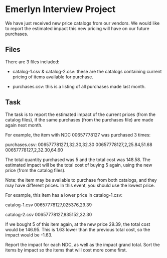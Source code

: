 # Emerlyn Interview Project

We have just received new price catalogs from our vendors. We would like to
report the estimated impact this new pricing will have on our future purchases.

## Files

There are 3 files included:

* catalog-1.csv & catalog-2.csv: these are the catalogs containing current
  pricing of items available for purchase.

* purchases.csv: this is a listing of all purchases made last month.

## Task

The task is to report the estimated impact of the current prices (from the
catalog files), if the same purchases (from the purchases file) are made again
next month.

For example, the item with NDC 00657778127 was purchased 3 times: 

purchases.csv:
00657778127,1,32.30,32.30
00657778127,2,25.84,51.68
00657778127,2,32.30,64.60

The total quantity purchased was 5 and the total cost was 148.58. The estimated
impact will be the total cost of buying 5 again, using the new price (from the
catalog files).

Note: the item may be available to purchase from both catalogs, and they may
have different prices. In this event, you should use the lowest price.

For example, this item has a lower price in catalog-1.csv:

catalog-1.csv
00657778127,025376,29.39

catalog-2.csv
00657778127,835152,32.30

If we bought 5 of this item again, at the new price 29.39, the total cost would
be 146.95. This is 1.63 lower than the previous total cost, so the impact would
be -1.63.

Report the impact for each NDC, as well as the impact grand total. Sort the
items by impact so the items that will cost more come first.
